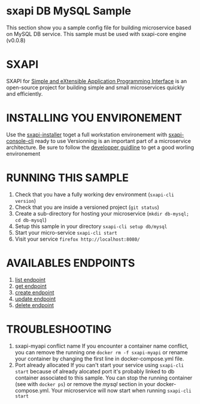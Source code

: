 # sxapi DB MySQL Sample

This section show you a sample config file for building microservice based on MySQL DB service. This sample must be used with sxapi-core engine (v0.0.8) 

SXAPI
=====
SXAPI for [Simple and eXtensible Application Programming Interface](https://github.com/startxfr/sxapi-core) 
is an open-source project for building simple and small microservices quickly and efficiently.

INSTALLING YOU ENVIRONEMENT
===========================
Use the [sxapi-installer](https://github.com/startxfr/sxapi-installer/blob/v0.0.8/README.md) toget a full workstation environement with 
[sxapi-console-cli](https://github.com/startxfr/sxapi-console/blob/v0.0.8/docs/2.CLI.md) ready to use
Versionning is an important part of a microservice architecture. Be sure to follow the [developper guidline](https://github.com/startxfr/sxapi-core/blob/v0.0.8/docs/2.Develop.md) to get a good worling environement

RUNNING THIS SAMPLE
===================

1. Check that you have a fully working dev environment (```sxapi-cli version```)
2. Check that you are inside a versioned project (```git status```)
3. Create a sub-directory for hosting your microservice (```mkdir db-mysql; cd db-mysql```) 
4. Setup this sample in your directory ```sxapi-cli setup db/mysql```
5. Start your micro-service ```sxapi-cli start```
6. Visit your service ```firefox http://localhost:8080/```

AVAILABLES ENDPOINTS
====================

1. [list endpoint](https://github.com/startxfr/sxapi-core/blob/v0.0.8/docs/resources/mysql.md#list-endpoint)
2. [get endpoint](https://github.com/startxfr/sxapi-core/blob/v0.0.8/docs/resources/mysql.md#get-endpoint)
3. [create endpoint](https://github.com/startxfr/sxapi-core/blob/v0.0.8/docs/resources/mysql.md#create-endpoint)
4. [update endpoint](https://github.com/startxfr/sxapi-core/blob/v0.0.8/docs/resources/mysql.md#update-endpoint)
5. [delete endpoint](https://github.com/startxfr/sxapi-core/blob/v0.0.8/docs/resources/mysql.md#delete-endpoint)

TROUBLESHOOTING
===============

1. sxapi-myapi conflict name
   If you encounter a container name conflict, you can remove the running one ```docker rm -f sxapi-myapi``` or rename your container by changing the first line in docker-compose.yml file.
2. Port already allocated
   If you can't start your service using ```sxapi-cli start``` because of already alocated port it's probably linked to db container associated to this sample.
   You can stop the running container (see with ```docker ps```) or remove the *mysql* section in your docker-compose.yml. Your microservice will now start when running ```sxapi-cli start```
